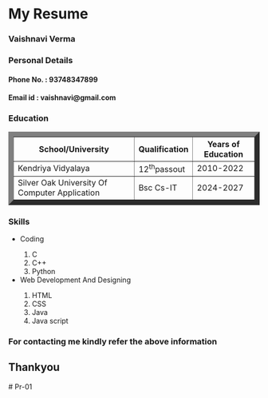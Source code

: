 <!Doctype.html>
<html>
	<head>
		<title>My Resume</title>
	</head>
	<body>
		<h1>My Resume</h1>
		<h3><b>Vaishnavi Verma</b></h3>
		<h3>Personal Details</h3>
		<h4>Phone No. : 93748347899</h4>
		<h4>Email id : vaishnavi@gmail.com</h4>
		<h3> Education </h3>
			<table border="10" cellpadding="10" cellspacing="10">
			<tr>
				<th>School/University</th>
				<th>Qualification</th>
				<th>Years of Education</th>
			</tr>
			<tr>
				<td>Kendriya Vidyalaya</td>
				<td>12<sup>th</sup>passout</td>
				<td>2010-2022</td>
			</tr>
			<tr> 
				<td>Silver Oak University Of Computer Application</td>
				<td>Bsc Cs-IT</td>
				<td>2024-2027</td>
			</tr>
			</table>
			<h3>Skills</h3>
				<ul>
					<li>Coding</li>
							<ol>
								<li>C</li>
								<li>C++</li>
								<li>Python</li>
							</ol>
					<li>Web Development And Designing</li>
							<ol>
								<li>HTML</li>
								<li>CSS</li>
								<li>Java</li>
								<li>Java script</li>								
							</ol>
				</ul>
			<h3>For contacting me kindly refer the above information</h3>
			<h2>Thankyou</h2>
	</body>
	
</html>	# Pr-01
